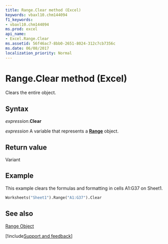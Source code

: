 ```yaml
---
title: Range.Clear method (Excel)
keywords: vbaxl10.chm144094
f1_keywords:
- vbaxl10.chm144094
ms.prod: excel
api_name:
- Excel.Range.Clear
ms.assetid: 56f46ac7-8bb0-2651-8024-312c7cb7356c
ms.date: 06/08/2017
localization_priority: Normal
---
```



# Range.Clear method (Excel)

Clears the entire object.


## Syntax

_expression_.**Clear**

_expression_ A variable that represents a **[Range](excel.range(object).md)** object.


## Return value

Variant


## Example

This example clears the formulas and formatting in cells A1:G37 on Sheet1.


```vb
Worksheets("Sheet1").Range("A1:G37").Clear
```


## See also


[Range Object](Excel.Range(object).md)

[!include[Support and feedback](~/includes/feedback-boilerplate.md)]
